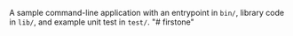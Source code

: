 A sample command-line application with an entrypoint in `bin/`, library code
in `lib/`, and example unit test in `test/`.
"# firstone" 
